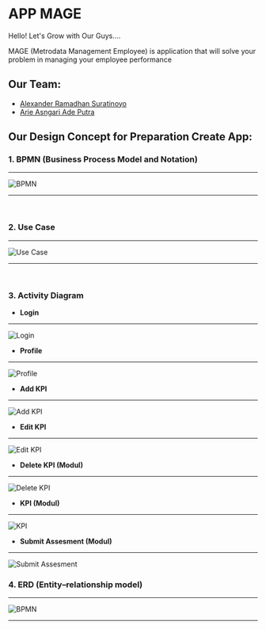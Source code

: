 # APP MAGE
Hello! Let's Grow with Our Guys....

MAGE (Metrodata Management Employee) is application that will solve your problem in managing your employee performance 

## **Our Team:**
- [Alexander Ramadhan Suratinoyo](https://github.com/alexanderamadhan)
- [Arie Asngari Ade Putra](https://github.com/arieasngariadep)

## **Our Design Concept for Preparation Create App:**

### **1. BPMN (Business Process Model and Notation)**

---

![BPMN](/src/main/resources/static/img/readme/bpmn.png "BPMN")

---

<br>

### **2. Use Case**

---

![Use Case](/src/main/resources/static/img/readme/usecase.png "Use Case")

---

<br>

### **3. Activity Diagram**

- **Login**
---

![Login](/src/main/resources/static/img/readme/login.png "Login")

- **Profile**
---

![Profile](/src/main/resources/static/img/readme/profile.png "Profile")

- **Add KPI**
---

![Add KPI](/src/main/resources/static/img/readme/registrasi.png "Registrasi")

- **Edit KPI**
---

![Edit KPI](/src/main/resources/static/img/readme/verification.png "Verification Account")

- **Delete KPI (Modul)**
---

![Delete KPI](/src/main/resources/static/img/readme/verification.png "Verification Account")

- **KPI (Modul)**
---

![KPI](/src/main/resources/static/img/readme/verification.png "Verification Account")

- **Submit Assesment (Modul)**
---

![Submit Assesment](/src/main/resources/static/img/readme/verification.png "Verification Account")


### **4. ERD (Entity–relationship model)**

---

![BPMN](/src/main/resources/static/img/readme/bpmn.png "BPMN")

---

<br>
